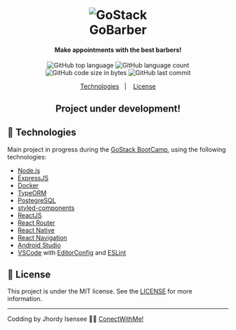 <h1 align="center">
    <img alt="GoStack" src="https://storage.googleapis.com/golden-wind/bootcamp-gostack/header-desafios.png" />
    <br>
    GoBarber
</h1>

<h4 align="center">
  Make appointments with the best barbers!
</h4>
<p align="center">
  <img alt="GitHub top language" src="https://img.shields.io/github/languages/top/jhordy9/gobarber">
  
  <img alt="GitHub language count" src="https://img.shields.io/github/languages/count/jhordy9/gobarber">
  
  <img alt="GitHub code size in bytes" src="https://img.shields.io/github/languages/code-size/jhordy9/gobarber">
  
  <img alt="GitHub last commit" src="https://img.shields.io/github/last-commit/jhordy9/gobarber">
 

<p align="center">
  <a href="#rocket-technologies">Technologies</a>&nbsp;&nbsp;&nbsp;|&nbsp;&nbsp;&nbsp;
  <a href="#memo-license">License</a>
</p>

<h2 align="center"> Project under development! </h2>

## :rocket: Technologies

Main project in progress during the [GoStack BootCamp](https://rocketseat.com.br/bootcamp), using the following technologies:

-  [Node.js](https://nodejs.org/en/)
-  [ExpressJS](https://expressjs.com/)
-  [Docker](https://www.docker.com/)
-  [TypeORM](https://typeorm.io/)
-  [PostegreSQL](https://www.postgresql.org/)
-  [styled-components](https://www.styled-components.com/)
-  [ReactJS](https://reactjs.org/)
-  [React Router](https://github.com/ReactTraining/react-router)
-  [React Native](https://reactnative.dev/)
-  [React Navigation](https://reactnavigation.org/)
-  [Android Studio](https://developer.android.com/studio)
-  [VSCode][vc] with [EditorConfig][vceditconfig] and [ESLint][vceslint]
  

## :memo: License
This project is under the MIT license. See the [LICENSE](https://github.com/Jhordy9/gobarber/blob/master/LICENSE) for more information.

---

Codding by Jhordy Isensee 👨‍💻 [ConectWithMe!](https://www.linkedin.com/in/jhordyisensee/)

[nodejs]: https://nodejs.org/
[yarn]: https://yarnpkg.com/
[vc]: https://code.visualstudio.com/
[vceditconfig]: https://marketplace.visualstudio.com/items?itemName=EditorConfig.EditorConfig
[vceslint]: https://marketplace.visualstudio.com/items?itemName=dbaeumer.vscode-eslint
